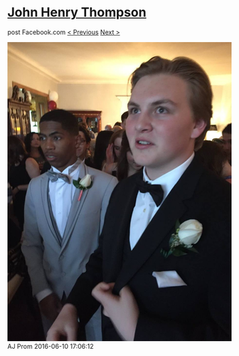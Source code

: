 # [John Henry Thompson](../README.md)
post Facebook.com
[< Previous](2016-06-10-25.md) [Next >](2016-06-10-27.md)

[![](../media/2016-06-10/AJ-Prom-24.jpg)](../README.md)
AJ Prom
2016-06-10 17:06:12
